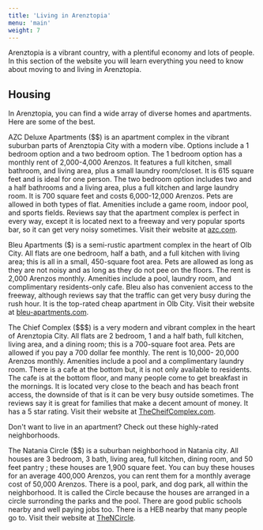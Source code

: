 ```yaml
---
title: 'Living in Arenztopia'
menu: 'main'
weight: 7
---
```


Arenztopia is a vibrant country, with a plentiful economy and lots of people.  In this section of the website you will learn everything you need to know about moving to and living in Arenztopia.

## Housing

In Arenztopia, you can find a wide array of diverse homes and apartments. Here are some of the best.

AZC Deluxe Apartments ($$) is an apartment complex in the vibrant suburban parts of Arenztopia City with a modern vibe. Options include a 1 bedroom option and a two bedroom option. The 1 bedroom option has a monthly rent of 2,000-4,000 Arenzos. It features a full kitchen, small bathroom, and living area, plus a small laundry room/closet. It is 615 square feet and is ideal for one person. The two bedroom option includes two and a half bathrooms and a living area, plus a full kitchen and large laundry room. It is 700 square feet and costs 6,000-12,000 Arenzos. Pets are allowed in both types of flat. Amenities include a game room, indoor pool, and sports fields. Reviews say that the apartment complex is perfect in every way, except it is located next to a freeway and  very popular sports bar, so it can get very noisy sometimes. Visit their website at [azc.com](https://sites.google.com/view/azc-deluxe-apartments/home).

Bleu Apartments ($) is a semi-rustic apartment complex in the heart of Olb City. All flats are one bedroom, half a bath, and a full kitchen with living area; this is all in a small, 450-square foot area. Pets are allowed as long as they are not noisy and as long as they do not pee on the floors. The rent is 2,000 Arenzos monthly. Amenities include a pool, laundry room, and complimentary residents-only cafe. Bleu also has convenient access to the freeway, although reviews say that the traffic can get very busy during the rush hour. It is the top-rated cheap apartment in Olb City. Visit their website at [bleu-apartments.com](https://sites.google.com/stu.austinisd.org/bleu-apartments/home).

The Chief Complex ($$$) is a very modern and vibrant complex in the heart of Arenztopia City. All flats are 2 bedroom, 1 and a half bath, full kitchen, living area, and a dining room; this is a 700-square foot area. Pets are allowed if you pay a 700 dollar fee monthly. The rent is 10,000- 20,000 Arenzos monthly. Amenities include a pool and a complimentary laundry room. There is a cafe at the bottom but, it is not only available to residents. The cafe is at the bottom floor, and many people come to get breakfast in the mornings. It is located very close to the beach and has beach front access, the downside of that is it can be very busy outside sometimes. The reviews say it is great for families that make a decent amount of money. It has a 5 star rating. Visit their website at [TheCheifComplex.com](Thecc.com).

Don't want to live in an apartment? Check out these highly-rated neighborhoods.

The Natania Circle ($$) is a suburban neighborhood in Natania city. All houses are 3 bedroom, 3 bath, living area, full kitchen, dining room, and 50 feet pantry ; these houses are 1,900 square feet. You can buy these houses for an average 400,000 Arenzos, you can rent them for a monthly average cost of 50,000 Arenzos. There is a pool, park, and dog park, all within the neighborhood. It is called the Circle because the houses are arranged in a circle surronding the parks and the pool. There are good public schools nearby and well paying jobs too. There is a HEB nearby that many people go to. Visit their website at [TheNCircle](TheNC.com).

